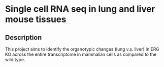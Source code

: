 # Single cell RNA seq in lung and liver mouse tissues

## Description

This project aims to identify the organotypic changes (lung v.s. liver) in ERG KO across the entire transcriptome in mammalian cells as compared to the wild type.
